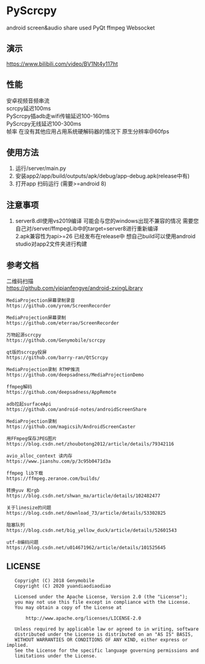 # PyScrcpy
android screen&amp;audio share used PyQt ffmpeg Websocket  
## 演示
https://www.bilibili.com/video/BV1Nt4y117ht
## 性能
安卓视频音频串流  
scrcpy延迟100ms  
PyScrcpy插adb走wifi传输延迟100-160ms  
PyScrcpy无线延迟100-300ms  
帧率 在没有其他应用占用系统硬解码器的情况下 原生分辨率@60fps  

## 使用方法
1. 运行/server/main.py
2. 安装app2/app/build/outputs/apk/debug/app-debug.apk(release中有)
3. 打开app 扫码运行 (需要>=android 8)
## 注意事项
1. server8.dll使用vs2019编译 可能会与您的windows出现不兼容的情况 需要您自己对/server/ffmpegLib中的target=server8进行重新编译  
2.apk兼容性为api>=26 已经发布在release中 想自己build可以使用android studio对app2文件夹进行构建



## 参考文档
二维码扫描  
https://github.com/yipianfengye/android-zxingLibrary   

    MediaProjection屏幕录制录音   
    https://github.com/yrom/ScreenRecorder  

    MediaProjection屏幕录制  
    https://github.com/eterrao/ScreenRecorder   

    万物起源scrcpy  
    https://github.com/Genymobile/scrcpy  

    qt版的scrcpy投屏  
    https://github.com/barry-ran/QtScrcpy  

    MediaProjection录制 RTMP推流  
    https://github.com/deepsadness/MediaProjectionDemo  
    
    ffmpeg解码   
    https://github.com/deepsadness/AppRemote  

    adb拉起surfaceApi  
    https://github.com/android-notes/androidScreenShare  

    MediaProjection录制   
    https://github.com/magicsih/AndroidScreenCaster  

    用FFmpeg保存JPEG图片  
    https://blog.csdn.net/zhoubotong2012/article/details/79342116  

    avio_alloc_context 读内存  
    https://www.jianshu.com/p/3c95b0471d3a  

    ffmpeg lib下载  
    https://ffmpeg.zeranoe.com/builds/  

    转换yuv 和rgb  
    https://blog.csdn.net/shwan_ma/article/details/102482477  

    关于linesize的问题  
    https://blog.csdn.net/download_73/article/details/53302825  

    阻塞队列  
    https://blog.csdn.net/big_yellow_duck/article/details/52601543  

    utf-8编码问题  
    https://blog.csdn.net/u014671962/article/details/101525645  

## LICENSE
```
   Copyright (C) 2018 Genymobile
   Copyright (C) 2020 yuandiaodiaodiao

   Licensed under the Apache License, Version 2.0 (the "License");
   you may not use this file except in compliance with the License.
   You may obtain a copy of the License at

       http://www.apache.org/licenses/LICENSE-2.0

   Unless required by applicable law or agreed to in writing, software
   distributed under the License is distributed on an "AS IS" BASIS,
   WITHOUT WARRANTIES OR CONDITIONS OF ANY KIND, either express or implied.
   See the License for the specific language governing permissions and
   limitations under the License.

```
